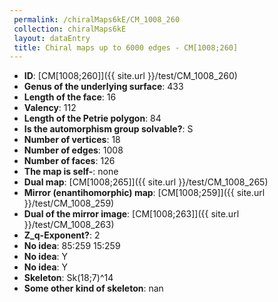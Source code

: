 ```yaml
--- 
 permalink: /chiralMaps6kE/CM_1008_260 
 collection: chiralMaps6kE
 layout: dataEntry
 title: Chiral maps up to 6000 edges - CM[1008;260]
---
```


- **ID**: [CM[1008;260]]({{ site.url }}/test/CM_1008_260)
- **Genus of the underlying surface**: 433
- **Length of the face**: 16
- **Valency**: 112
- **Length of the Petrie polygon**: 84
- **Is the automorphism group solvable?**: S
- **Number of vertices**: 18
- **Number of edges**: 1008
- **Number of faces**: 126
- **The map is self-**: none
- **Dual map**: [CM[1008;265]]({{ site.url }}/test/CM_1008_265)
- **Mirror (enantihomorphic) map**: [CM[1008;259]]({{ site.url }}/test/CM_1008_259)
- **Dual of the mirror image**: [CM[1008;263]]({{ site.url }}/test/CM_1008_263)
- **Z_q-Exponent?**: 2
- **No idea**:  85:259 15:259
- **No idea**: Y
- **No idea**: Y
- **Skeleton**: Sk(18;7)^14
- **Some other kind of skeleton**: nan

